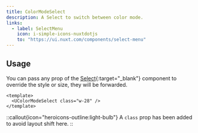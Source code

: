 ```yaml
---
title: ColorModeSelect
description: A Select to switch between color mode.
links:
  - label: SelectMenu
    icon: i-simple-icons-nuxtdotjs
    to: "https://ui.nuxt.com/components/select-menu"
---
```


## Usage

You can pass any prop of the [Select](https://ui.nuxt.com/components/select){:target="_blank"} component to override the style or size, they will be forwarded.

```vue [example.vue]
<template>
  <UColorModeSelect class="w-28" />
</template>

```

::callout{icon="heroicons-outline:light-bulb"}
A `class` prop has been added to avoid layout shift here.
::
